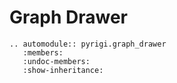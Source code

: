 # Graph Drawer

```{eval-rst}
.. automodule:: pyrigi.graph_drawer
   :members:
   :undoc-members:
   :show-inheritance:
```